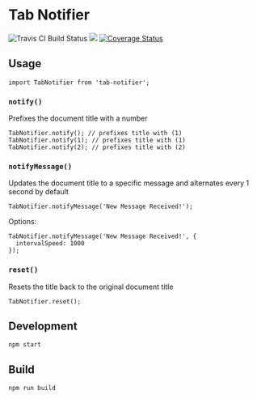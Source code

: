 # Tab Notifier

<img src="https://img.shields.io/npm/v/tab-notifier.svg" alt="Travis CI Build Status" /> <img src="https://api.travis-ci.org/curtistimson/tab-notifier.svg?branch=master" /> [![Coverage Status](https://coveralls.io/repos/github/curtistimson/tab-notifier/badge.svg?branch=ci)](https://coveralls.io/github/curtistimson/tab-notifier?branch=ci)

## Usage

```
import TabNotifier from 'tab-notifier';
```

### `notify()`

Prefixes the document title with a number

```
TabNotifier.notify(); // prefixes title with (1)
TabNotifier.notify(1); // prefixes title with (1)
TabNotifier.notify(2); // prefixes title with (2)
```

### `notifyMessage()`

Updates the document title to a specific message and alternates every 1 second by default

```
TabNotifier.notifyMessage('New Message Received!');
```

Options:

```
TabNotifier.notifyMessage('New Message Received!', {
  intervalSpeed: 1000
});
```

### `reset()`

Resets the title back to the original document title

```
TabNotifier.reset();
```

## Development

```
npm start
```

## Build

```
npm run build
```

